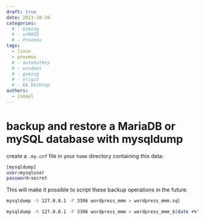 ```yaml
---
draft: true
date: 2023-10-28
categories:
  # - Gaming
  # - unRAID
  # - Proxmox
tags:
  - linux
  - proxmox
  # - autohotkey
  # - windows
  # - gaming
  # - origin
  # - EA Desktop
authors:
  - ismael
---
```


# backup and restore a MariaDB or mySQL database with mysqldump

create a `.my.cnf` file in your `home` directory containing this data:

``` bash
[mysqldump]
user=mysqluser
password=secret
```

This will make it possible to script these backup operations in the future.

``` bash
mysqldump -h 127.0.0.1 -P 3306 wordpress_mmm > wordpress_mmm.sql
```

``` bash
mysqldump -h 127.0.0.1 -P 3306 wordpress_mmm > wordpress_mmm_$(date +%Y%m%d_%I_%M_%S_%p).sql
```

